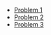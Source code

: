 
- [Problem 1](https://github.com/maidt3012/DangThiMai/blob/main/src/problem1/SOLUTION.md)
- [Problem 2](https://github.com/maidt3012/DangThiMai/blob/main/src/problem2/SOLUTION.md)
- [Problem 3](https://github.com/maidt3012/DangThiMai/blob/main/src/problem3/SOLUTION.md)